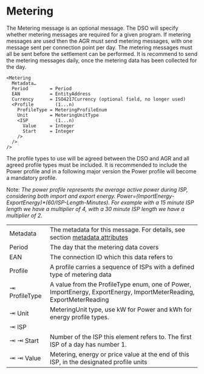 <!--
SPDX-FileCopyrightText: 2020-2023 Contributors to the Shapeshifter project

SPDX-License-Identifier: Apache-2.0
-->

# Metering

The Metering message is an optional message.
The DSO will specify whether metering messages are required for a given program.
If metering messages are used then the AGR must send metering messages, with one message sent per connection point per day.
The metering messages must all be sent before the settlement can be performed.
It is recommend to send the metering messages daily, once the metering data has been collected for the day.

```
<Metering
  Metadata…
  Period        = Period
  EAN           = EntityAddress
  Currency      = ISO4217Currency (optional field, no longer used)
  <Profile        (1...n)
    ProfileType = MeteringProfileEnum
    Unit        = MeteringUnitType
    <ISP          (1...n)
      Value     = Integer
      Start     = Integer
    />
  />
/>
```

The profile types to use will be agreed between the DSO and AGR and all agreed profile types must be included.
It is recommended to include the Power profile and in a following major version the Power profile will become a mandatory profile.

Note: _The power profile represents the average active power during ISP, considering both import and export energy.
Power=(ImportEnergy-ExportEnergy)*(60/ISP-Length-Minutes).
For example with a 15 minute ISP length we have a multiplier of 4, with a 30 minute ISP length we have a multiplier of 2._


|               |                                                                                                                     |
|---------------|---------------------------------------------------------------------------------------------------------------------|
| Metadata      | The metadata for this message. For details, see section [metadata attributes](metadata-attributes.md)               |
| Period        | The day that the metering data covers                                                                               |
| EAN           | The connection ID which this data refers to                                                                         |
| Profile       | A profile carries a sequence of ISPs with a defined type of metering data                                           |
| ⇥ ProfileType | A value from the ProfileType enum, one of Power, ImportEnergy, ExportEnergy, ImportMeterReading, ExportMeterReading |
| ⇥ Unit        | MeteringUnit type, use kW for Power and kWh for energy profile types.                                               |
| ⇥ ISP         |                                                                                                                     |
| ⇥ ⇥ Start     | Number of the ISP this element refers to. The first ISP of a day has number 1.                                      |
| ⇥ ⇥ Value     | Metering, energy or price value at the end of this ISP, in the designated profile units                             |
